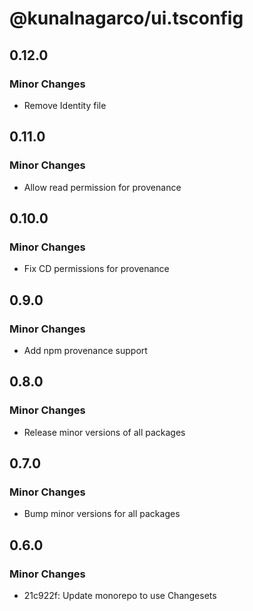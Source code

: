 # @kunalnagarco/ui.tsconfig

## 0.12.0

### Minor Changes

- Remove Identity file

## 0.11.0

### Minor Changes

- Allow read permission for provenance

## 0.10.0

### Minor Changes

- Fix CD permissions for provenance

## 0.9.0

### Minor Changes

- Add npm provenance support

## 0.8.0

### Minor Changes

- Release minor versions of all packages

## 0.7.0

### Minor Changes

- Bump minor versions for all packages

## 0.6.0

### Minor Changes

- 21c922f: Update monorepo to use Changesets
